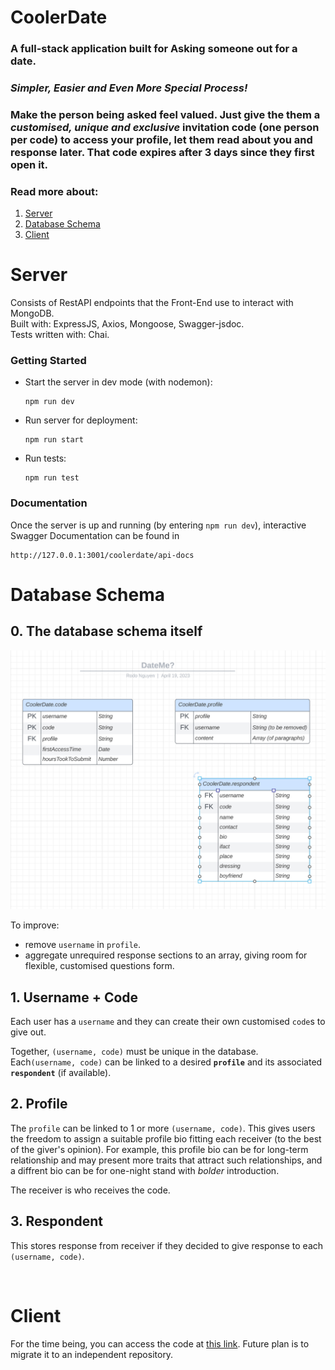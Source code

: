 # CoolerDate

### A full-stack application built for Asking someone out for a date. 
### *Simpler, Easier and Even More Special Process!*
### Make the person being asked feel valued. Just give the them a *customised, unique and exclusive* invitation code (one person per code) to access your profile, let them read about you and response later. That code expires after 3 days since they first open it. 


### Read more about:
1. [Server](#server)
2. [Database Schema](#database-schema)
3. [Client](#client)

# Server

Consists of RestAPI endpoints that the Front-End use to interact with MongoDB.  
Built with: ExpressJS, Axios, Mongoose, Swagger-jsdoc.  
Tests written with: Chai.

### Getting Started

- Start the server in dev mode (with nodemon):   
   ```
   npm run dev
   ```
- Run server for deployment: 
   ```
   npm run start
   ```
- Run tests: 
   ```
   npm run test
   ```

### Documentation
Once the server is up and running (by entering `npm run dev`), interactive Swagger Documentation can be found in 
   ```
   http://127.0.0.1:3001/coolerdate/api-docs
   ```

# Database Schema

## 0. The database schema itself

![Database schema](public/DBschema.png)

To improve: 
- remove `username` in `profile`. 
- aggregate unrequired response sections to an array, giving room for flexible, customised questions form.

## 1. Username + Code 
Each user has a `username` and they can create their own customised `code`s to give out.

Together, `(username, code)` must be unique in the database. Each`(username, code)` can be linked to a desired **`profile`** and its associated **`respondent`** (if available). 

## 2. Profile
The `profile` can be linked to 1 or more `(username, code)`. This gives users the freedom to assign a suitable profile bio fitting each receiver (to the best of the giver's opinion). For example, this profile bio can be for long-term relationship and may present more traits that attract such relationships, and a diffrent bio can be for one-night stand with *bolder* introduction. 

The receiver is who receives the code.


## 3. Respondent
This stores response from receiver if they decided to give response to each `(username, code)`.



<br>

# Client

For the time being, you can access the code at [this link](https://github.com/rodonguyen/my_website/blob/master/src/pages/DateMe.js). Future plan is to migrate it to an independent repository. 
